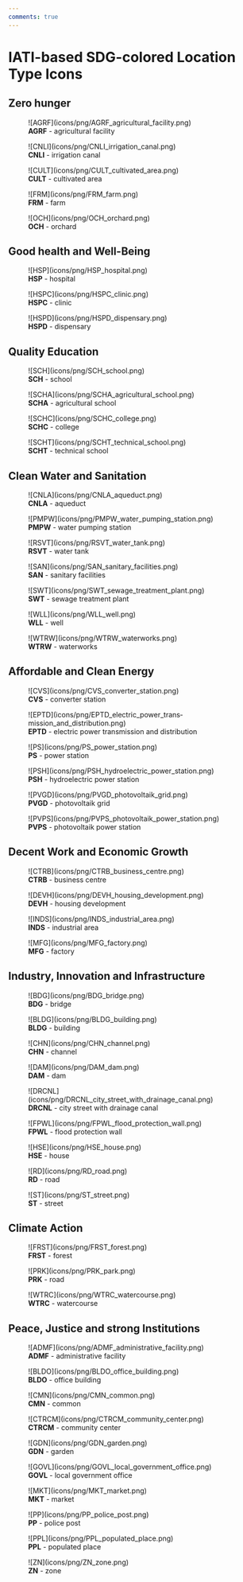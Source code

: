 ```yaml
---
comments: true
---
```


# IATI-based SDG-colored Location Type Icons

## Zero hunger

<figure markdown>
  ![AGRF](icons/png/AGRF_agricultural_facility.png)
  <figcaption> <b>AGRF</b> - agricultural facility</figcaption>
</figure>
<figure markdown>
  ![CNLI](icons/png/CNLI_irrigation_canal.png)
  <figcaption> <b>CNLI</b> - irrigation canal</figcaption>
</figure>
<figure markdown>
  ![CULT](icons/png/CULT_cultivated_area.png)
  <figcaption> <b>CULT</b> - cultivated area</figcaption>
</figure>
<figure markdown>
  ![FRM](icons/png/FRM_farm.png)
  <figcaption> <b>FRM</b> - farm</figcaption>
</figure>
<figure markdown>
  ![OCH](icons/png/OCH_orchard.png)
  <figcaption> <b>OCH</b> - orchard</figcaption>
</figure>

## Good health and Well-Being
<figure markdown>
  ![HSP](icons/png/HSP_hospital.png)
  <figcaption> <b>HSP</b> - hospital</figcaption>
</figure>
<figure markdown>
  ![HSPC](icons/png/HSPC_clinic.png)
  <figcaption><b>HSPC</b> - clinic</figcaption>
</figure>
<figure markdown>
  ![HSPD](icons/png/HSPD_dispensary.png)
  <figcaption> <b>HSPD</b> - dispensary</figcaption>
</figure>

## Quality Education
<figure markdown>
  ![SCH](icons/png/SCH_school.png)
  <figcaption> <b>SCH</b> - school</figcaption>
</figure>
<figure markdown>
  ![SCHA](icons/png/SCHA_agricultural_school.png)
  <figcaption> <b>SCHA</b> - agricultural school</figcaption>
</figure>
<figure markdown>
  ![SCHC](icons/png/SCHC_college.png)
  <figcaption> <b>SCHC</b> - college</figcaption>
</figure>
<figure markdown>
  ![SCHT](icons/png/SCHT_technical_school.png)
  <figcaption> <b>SCHT</b> - technical school</figcaption>
</figure>

## Clean Water and Sanitation 
<figure markdown>
  ![CNLA](icons/png/CNLA_aqueduct.png)
  <figcaption> <b>CNLA</b> - aqueduct</figcaption>
</figure>
<figure markdown>
  ![PMPW](icons/png/PMPW_water_pumping_station.png)
  <figcaption> <b>PMPW</b> - water pumping station</figcaption>
</figure>
<figure markdown>
  ![RSVT](icons/png/RSVT_water_tank.png)
  <figcaption> <b>RSVT</b> - water tank</figcaption>
</figure>
<figure markdown>
  ![SAN](icons/png/SAN_sanitary_facilities.png)
  <figcaption> <b>SAN</b> - sanitary facilities</figcaption>
</figure>
<figure markdown>
  ![SWT](icons/png/SWT_sewage_treatment_plant.png)
  <figcaption> <b>SWT</b> - sewage treatment plant</figcaption>
</figure>
<figure markdown>
  ![WLL](icons/png/WLL_well.png)
  <figcaption> <b>WLL</b> - well</figcaption>
</figure>
<figure markdown>
  ![WTRW](icons/png/WTRW_waterworks.png)
  <figcaption> <b>WTRW</b> - waterworks</figcaption>
</figure>

## Affordable and Clean Energy
<figure markdown>
  ![CVS](icons/png/CVS_converter_station.png)
  <figcaption> <b>CVS</b> - converter station</figcaption>
</figure>
<figure markdown>
  ![EPTD](icons/png/EPTD_electric_power_trans­mission_and_distribution.png)
  <figcaption> <b>EPTD</b> - electric power transmission and distribution</figcaption>
</figure>
<figure markdown>
  ![PS](icons/png/PS_power_station.png)
  <figcaption> <b>PS</b> - power station</figcaption>
</figure>
<figure markdown>
  ![PSH](icons/png/PSH_hydroelectric_power_station.png)
  <figcaption> <b>PSH</b> - hydroelectric power station</figcaption>
</figure>
<figure markdown>
  ![PVGD](icons/png/PVGD_photovoltaik_grid.png)
  <figcaption> <b>PVGD</b> - photovoltaik grid</figcaption>
</figure>
<figure markdown>
  ![PVPS](icons/png/PVPS_photovoltaik_power_station.png)
  <figcaption> <b>PVPS</b> - photovoltaik power station</figcaption>
</figure>

## Decent Work and Economic Growth
<figure markdown>
  ![CTRB](icons/png/CTRB_business_centre.png)
  <figcaption> <b>CTRB</b> - business centre</figcaption>
</figure>
<figure markdown>
  ![DEVH](icons/png/DEVH_housing_development.png)
  <figcaption> <b>DEVH</b> - housing development</figcaption>
</figure>
<figure markdown>
  ![INDS](icons/png/INDS_industrial_area.png)
  <figcaption> <b>INDS</b> - industrial area</figcaption>
</figure>
<figure markdown>
  ![MFG](icons/png/MFG_factory.png)
  <figcaption> <b>MFG</b> - factory</figcaption>
</figure>

## Industry, Innovation and Infrastructure
<figure markdown>
  ![BDG](icons/png/BDG_bridge.png)
  <figcaption> <b>BDG</b> - bridge</figcaption>
</figure>
<figure markdown>
  ![BLDG](icons/png/BLDG_building.png)
  <figcaption> <b>BLDG</b> - building</figcaption>
</figure>
<figure markdown>
  ![CHN](icons/png/CHN_channel.png)
  <figcaption> <b>CHN</b> - channel</figcaption>
</figure>
<figure markdown>
  ![DAM](icons/png/DAM_dam.png)
  <figcaption> <b>DAM</b> - dam</figcaption>
</figure>
<figure markdown>
  ![DRCNL](icons/png/DRCNL_city_street_with_drainage_canal.png)
  <figcaption> <b>DRCNL</b> - city street with drainage canal</figcaption>
</figure>
<figure markdown>
  ![FPWL](icons/png/FPWL_flood_protection_wall.png)
  <figcaption> <b>FPWL</b> - flood protection wall</figcaption>
</figure>
<figure markdown>
  ![HSE](icons/png/HSE_house.png)
  <figcaption> <b>HSE</b> - house</figcaption>
</figure>
<figure markdown>
  ![RD](icons/png/RD_road.png)
  <figcaption> <b>RD</b> - road</figcaption>
</figure>
<figure markdown>
  ![ST](icons/png/ST_street.png)
  <figcaption> <b>ST</b> - street</figcaption>
</figure>

## Climate Action
<figure markdown>
  ![FRST](icons/png/FRST_forest.png)
  <figcaption> <b>FRST</b> - forest</figcaption>
</figure>
<figure markdown>
  ![PRK](icons/png/PRK_park.png)
  <figcaption> <b>PRK</b> - road</figcaption>
</figure>
<figure markdown>
  ![WTRC](icons/png/WTRC_watercourse.png)
  <figcaption> <b>WTRC</b> - watercourse</figcaption>
</figure>

## Peace, Justice and strong Institutions
<figure markdown>
  ![ADMF](icons/png/ADMF_administrative_facility.png)
  <figcaption> <b>ADMF</b> - administrative facility</figcaption>
</figure>
<figure markdown>
  ![BLDO](icons/png/BLDO_office_building.png)
  <figcaption> <b>BLDO</b> - office building</figcaption>
</figure>
<figure markdown>
  ![CMN](icons/png/CMN_common.png)
  <figcaption> <b>CMN</b> - common</figcaption>
</figure>
<figure markdown>
  ![CTRCM](icons/png/CTRCM_community_center.png)
  <figcaption> <b>CTRCM</b> - community center</figcaption>
</figure>
<figure markdown>
  ![GDN](icons/png/GDN_garden.png)
  <figcaption> <b>GDN</b> - garden</figcaption>
</figure>
<figure markdown>
  ![GOVL](icons/png/GOVL_local_government_office.png)
  <figcaption> <b>GOVL</b> - local government office</figcaption>
</figure>
<figure markdown>
  ![MKT](icons/png/MKT_market.png)
  <figcaption> <b>MKT</b> - market</figcaption>
</figure>
<figure markdown>
  ![PP](icons/png/PP_police_post.png)
  <figcaption> <b>PP</b> - police post</figcaption>
</figure>
<figure markdown>
  ![PPL](icons/png/PPL_populated_place.png)
  <figcaption> <b>PPL</b> - populated place</figcaption>
</figure>
<figure markdown>
  ![ZN](icons/png/ZN_zone.png)
  <figcaption> <b>ZN</b> - zone</figcaption>
</figure>
